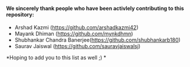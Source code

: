 #### We sincerely thank people who have been activlely contributing to this repository:
- Arshad Kazmi (https://github.com/arshadkazmi42)
- Mayank Dhiman (https://github.com/mynkdhmn)
- Shubhankar Chandra Banerjee(https://github.com/shubhankarb180)
- Saurav Jaiswal (https://github.com/sauravjaiswalsj)

*Hoping to add you to this list as well ;) *
